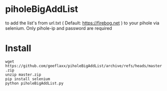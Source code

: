 # piholeBigAddList
to add the list's from url.txt ( Default: https://firebog.net ) to your pihole via selenium.
Only pihole-ip and password are required

# Install
```wget https://github.com/geeflaxx/piholeBigAddList/archive/refs/heads/master.zip```\
```unzip master.zip```\
```pip install selenium```\
```python piholeBigAddList.py```
